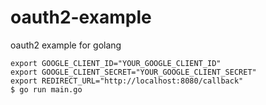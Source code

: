 # oauth2-example
oauth2 example for golang

```
export GOOGLE_CLIENT_ID="YOUR_GOOGLE_CLIENT_ID"
export GOOGLE_CLIENT_SECRET="YOUR_GOOGLE_CLIENT_SECRET"
export REDIRECT_URL="http://localhost:8080/callback"
$ go run main.go
```
